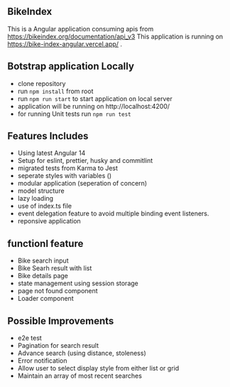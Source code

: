 ## BikeIndex
  This is a Angular application consuming apis from https://bikeindex.org/documentation/api_v3 
  This application is running on https://bike-index-angular.vercel.app/ . 

## Botstrap application Locally
- clone repository
- run `npm install` from root
- run `npm run start` to start application on local server
- application will be running on http://localhost:4200/
- for running Unit tests run `npm run test`


## Features Includes
- Using latest Angular 14
- Setup for eslint, prettier, husky and commitlint
- migrated tests from Karma to Jest
- seperate styles with variables ()
- modular application (seperation of concern)
- model structure
- lazy loading
- use of index.ts file
- event delegation feature to avoid multiple binding event listeners.
- reponsive application

## functionl feature
- Bike search input
- Bike Searh result with list
- Bike details page
- state management using session storage
- page not found component
- Loader component

## Possible Improvements
- e2e test
- Pagination for search result
- Advance search (using distance, stoleness)
- Error notification
- Allow user to select display style from either list or grid
- Maintain an array of most recent searches


